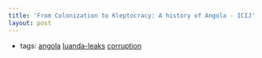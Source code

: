 ```yaml
---
title: 'From Colonization to Kleptocracy: A history of Angola - ICIJ'
layout: post
---
```


-   tags: [angola](20201030013912-angola.md) [luanda-leaks](20201030013928-luanda_leaks.md) [corruption](20201030013945-corruption.md)
